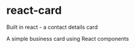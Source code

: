 # react-card
Built in react - a contact details card

A simple business card using React components 
